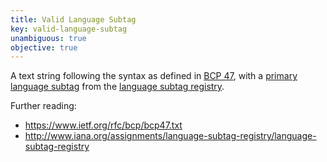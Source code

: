 ```yaml
---
title: Valid Language Subtag
key: valid-language-subtag
unambiguous: true
objective: true
---
```


A text string following the syntax as defined in [BCP 47](https://www.ietf.org/rfc/bcp/bcp47.txt), with a [primary language subtag](https://tools.ietf.org/html/bcp47#section-2.2.1) from the [language subtag registry](http://www.iana.org/assignments/language-subtag-registry/language-subtag-registry).

Further reading:

- https://www.ietf.org/rfc/bcp/bcp47.txt
- http://www.iana.org/assignments/language-subtag-registry/language-subtag-registry
